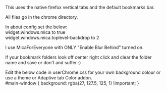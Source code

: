 This uses the native firefox vertical tabs and the default bookmarks bar.

All files go in the chrome directory.

In about config set the below: <br>
widget.windows.mica to true <br>
widget.windows.mica.toplevel-backdrop to 2

I use MicaForEveryone with ONLY "Enable Blur Behind" turned on.

If your bookmark folders look off center right click and clear the folder name and save or don't and suffer :)

Edit the below code in userChrome.css for your own background colour or use a theme or Adaptive tab Color addon. <br>
#main-window {
  background: rgba(27, 127.5, 125, 1) !important;
}

